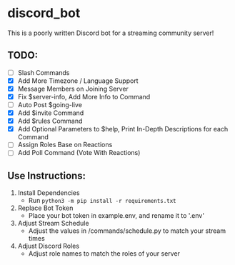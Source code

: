 # discord_bot
This is a poorly written Discord bot for a streaming community server!

## TODO:
-   [ ] Slash Commands
-   [X] Add More Timezone / Language Support
-   [X] Message Members on Joining Server
-   [X] Fix $server-info, Add More Info to Command
-   [ ] Auto Post $going-live
-   [X] Add $invite Command
-	[X] Add $rules Command
-	[X] Add Optional Parameters to $help, Print In-Depth Descriptions for each Command
-	[ ] Assign Roles Base on Reactions
-	[ ] Add Poll Command (Vote With Reactions)

## Use Instructions:
1. Install Dependencies
	- Run `python3 -m pip install -r requirements.txt`
2. Replace Bot Token
	- Place your bot token in example.env, and rename it to '.env'
3. Adjust Stream Schedule
	- Adjust the values in /commands/schedule.py to match your stream times
4. Adjust Discord Roles
	- Adjust role names to match the roles of your server
